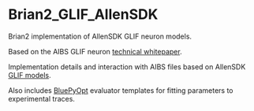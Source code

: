 # Brian2_GLIF_AllenSDK
Brian2 implementation of AllenSDK GLIF neuron models.

Based on the AIBS GLIF neuron [technical whitepaper](http://help.brain-map.org/download/attachments/8323525/GLIFModels.pdf?version=3&modificationDate=1508185195338&api=v2).

Implementation details and interaction with AIBS files based on AllenSDK [GLIF models](https://alleninstitute.github.io/AllenSDK/glif_models.html).

Also includes [BluePyOpt](https://github.com/BlueBrain/BluePyOpt) evaluator templates for fitting parameters to experimental traces.
